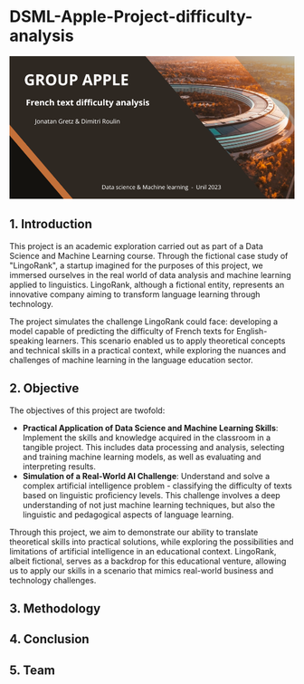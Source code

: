# DSML-Apple-Project-difficulty-analysis



![Image-Groupe-Apple-Presentation.png](https://github.com/ROULIND/DSML-Apple-Project-difficulty-analysis/blob/main/images/Image-Groupe-Apple-Presentation.png)

## 1. Introduction

This project is an academic exploration carried out as part of a Data Science and Machine Learning course. Through the fictional case study of "LingoRank", a startup imagined for the purposes of this project, we immersed ourselves in the real world of data analysis and machine learning applied to linguistics. LingoRank, although a fictional entity, represents an innovative company aiming to transform language learning through technology.

The project simulates the challenge LingoRank could face: developing a model capable of predicting the difficulty of French texts for English-speaking learners. This scenario enabled us to apply theoretical concepts and technical skills in a practical context, while exploring the nuances and challenges of machine learning in the language education sector.


## 2. Objective

The objectives of this project are twofold:

- **Practical Application of Data Science and Machine Learning Skills**: Implement the skills and knowledge acquired in the classroom in a tangible project. This includes data processing and analysis, selecting and training machine learning models, as well as evaluating and interpreting results.
- **Simulation of a Real-World AI Challenge**: Understand and solve a complex artificial intelligence problem - classifying the difficulty of texts based on linguistic proficiency levels. This challenge involves a deep understanding of not just machine learning techniques, but also the linguistic and pedagogical aspects of language learning.

Through this project, we aim to demonstrate our ability to translate theoretical skills into practical solutions, while exploring the possibilities and limitations of artificial intelligence in an educational context. LingoRank, albeit fictional, serves as a backdrop for this educational venture, allowing us to apply our skills in a scenario that mimics real-world business and technology challenges.

## 3. Methodology


## 4. Conclusion

## 5. Team
